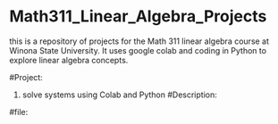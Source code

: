 # Math311_Linear_Algebra_Projects
this is a repository of projects for the Math 311 linear algebra course at Winona State University. It uses google colab and coding in Python to explore linear algebra concepts.

#Project:
1. solve systems using Colab and Python
#Description:

#file: 
